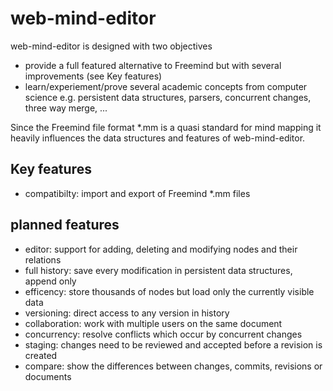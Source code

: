 # web-mind-editor
web-mind-editor is designed with two objectives
- provide a full featured alternative to Freemind but with several improvements (see Key features)
- learn/experiement/prove several academic concepts from computer science e.g. persistent data structures, parsers, concurrent changes, three way merge, ...

Since the Freemind file format *.mm is a quasi standard for mind mapping 
it heavily influences the data structures and features of web-mind-editor.

## Key features
- compatibilty: import and export of Freemind *.mm files

## planned features
- editor: support for adding, deleting and modifying nodes and their relations
- full history: save every modification in persistent data structures, append only
- efficency: store thousands of nodes but load only the currently visible data
- versioning: direct access to any version in history
- collaboration: work with multiple users on the same document
- concurrency: resolve conflicts which occur by concurrent changes
- staging: changes need to be reviewed and accepted before a revision is created
- compare: show the differences between changes, commits, revisions or documents
